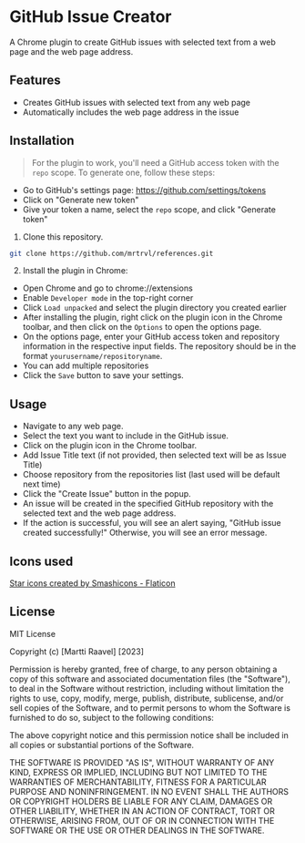 # GitHub Issue Creator

A Chrome plugin to create GitHub issues with selected text from a web page and the web page address.

## Features

- Creates GitHub issues with selected text from any web page
- Automatically includes the web page address in the issue

## Installation

> For the plugin to work, you'll need a GitHub access token with the `repo` scope. To generate one, follow these steps:

- Go to GitHub's settings page: https://github.com/settings/tokens
- Click on "Generate new token"
- Give your token a name, select the `repo` scope, and click "Generate token"

1. Clone this repository.

```bash
git clone https://github.com/mrtrvl/references.git
```

2. Install the plugin in Chrome:
- Open Chrome and go to chrome://extensions
- Enable `Developer mode` in the top-right corner
- Click `Load unpacked` and select the plugin directory you created earlier
- After installing the plugin, right click on the plugin icon in the Chrome toolbar, and then click on the `Options` to open the options page.
- On the options page, enter your GitHub access token and repository information in the respective input fields. The repository should be in the format `yourusername/repositoryname`.
- You can add multiple repositories
- Click the `Save` button to save your settings.

## Usage

- Navigate to any web page.
- Select the text you want to include in the GitHub issue.
- Click on the plugin icon in the Chrome toolbar.
- Add Issue Title text (if not provided, then selected text will be as Issue Title)
- Choose repository from the repositories list (last used will be default next time)
- Click the "Create Issue" button in the popup.
- An issue will be created in the specified GitHub repository with the selected text and the web page address.
- If the action is successful, you will see an alert saying, "GitHub issue created successfully!" Otherwise, you will see an error message.

## Icons used

<a href="https://www.flaticon.com/free-icons/star" title="star icons">Star icons created by Smashicons - Flaticon</a>

## License

MIT License

Copyright (c) [Martti Raavel] [2023]

Permission is hereby granted, free of charge, to any person obtaining a copy
of this software and associated documentation files (the "Software"), to deal
in the Software without restriction, including without limitation the rights
to use, copy, modify, merge, publish, distribute, sublicense, and/or sell
copies of the Software, and to permit persons to whom the Software is
furnished to do so, subject to the following conditions:

The above copyright notice and this permission notice shall be included in all
copies or substantial portions of the Software.

THE SOFTWARE IS PROVIDED "AS IS", WITHOUT WARRANTY OF ANY KIND, EXPRESS OR
IMPLIED, INCLUDING BUT NOT LIMITED TO THE WARRANTIES OF MERCHANTABILITY,
FITNESS FOR A PARTICULAR PURPOSE AND NONINFRINGEMENT. IN NO EVENT SHALL THE
AUTHORS OR COPYRIGHT HOLDERS BE LIABLE FOR ANY CLAIM, DAMAGES OR OTHER
LIABILITY, WHETHER IN AN ACTION OF CONTRACT, TORT OR OTHERWISE, ARISING FROM,
OUT OF OR IN CONNECTION WITH THE SOFTWARE OR THE USE OR OTHER DEALINGS IN THE
SOFTWARE.